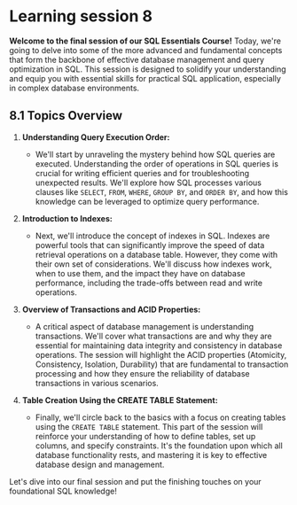 # Learning session 8
**Welcome to the final session of our SQL Essentials Course!** Today, we're going to delve into some of the more advanced and fundamental concepts that form the backbone of effective database management and query optimization in SQL. This session is designed to solidify your understanding and equip you with essential skills for practical SQL application, especially in complex database environments.

## 8.1 Topics Overview

1. **Understanding Query Execution Order:** 
   - We'll start by unraveling the mystery behind how SQL queries are executed. Understanding the order of operations in SQL queries is crucial for writing efficient queries and for troubleshooting unexpected results. We'll explore how SQL processes various clauses like `SELECT`, `FROM`, `WHERE`, `GROUP BY`, and `ORDER BY`, and how this knowledge can be leveraged to optimize query performance.

2. **Introduction to Indexes:**
   - Next, we'll introduce the concept of indexes in SQL. Indexes are powerful tools that can significantly improve the speed of data retrieval operations on a database table. However, they come with their own set of considerations. We'll discuss how indexes work, when to use them, and the impact they have on database performance, including the trade-offs between read and write operations.

3. **Overview of Transactions and ACID Properties:**
   - A critical aspect of database management is understanding transactions. We'll cover what transactions are and why they are essential for maintaining data integrity and consistency in database operations. The session will highlight the ACID properties (Atomicity, Consistency, Isolation, Durability) that are fundamental to transaction processing and how they ensure the reliability of database transactions in various scenarios.

4. **Table Creation Using the CREATE TABLE Statement:**
   - Finally, we'll circle back to the basics with a focus on creating tables using the `CREATE TABLE` statement. This part of the session will reinforce your understanding of how to define tables, set up columns, and specify constraints. It's the foundation upon which all database functionality rests, and mastering it is key to effective database design and management.

Let's dive into our final session and put the finishing touches on your foundational SQL knowledge!
